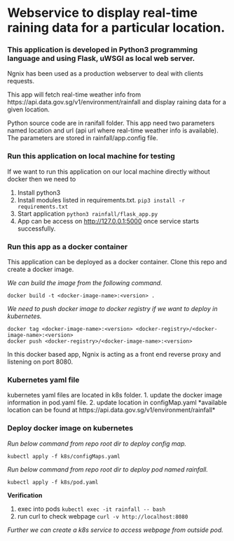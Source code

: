 # Webservice to display real-time raining data for a particular location.

### This application is developed in Python3 programming language and using Flask, uWSGI as local web server. 
Ngnix has been used as a production webserver to deal with clients requests. 

<p>This app will fetch real-time weather info from https://api.data.gov.sg/v1/environment/rainfall and display raining data for a given location.
</p>

<p> Python source code are in ranifall folder. This app need two parameters named location and url (api url where real-time weather info is available). 
The parameters are stored in rainfall/app.config file. </p>

### Run this application on local machine for testing
If we want to run this application on our local machine directly without docker then we need to  
1. Install python3  
2. Install modules listed in requirements.txt. 
  ```pip3 install -r requirements.txt``` 
3. Start application ``` python3 rainfall/flask_app.py ```  
4. App can be access on http://127.0.0.1:5000  once service starts successfully. 


### Run this app as a docker container 
<p>This application can be deployed as a docker container. Clone this repo and create a docker image.

*We can build the image from the following command.*
```
docker build -t <docker-image-name>:<version> .
```
*We need to push docker image to docker registry if we want to deploy in kubernetes.*

```
docker tag <docker-image-name>:<version> <docker-registry>/<docker-image-name>:<version>
docker push <docker-registry>/<docker-image-name>:<version>
```

In this docker based app, Ngnix is acting as a front end reverse proxy and listening on port 8080.
</p>

### Kubernetes yaml file
<p> kubernetes yaml files are located in k8s folder. 
1. update the docker image information in pod.yaml file.
2. update location in configMap.yaml *available location can be found at https://api.data.gov.sg/v1/environment/rainfall* </p>

### Deploy docker image on kubernetes

*Run below command from repo root dir to deploy config map.*
```
kubectl apply -f k8s/configMaps.yaml 
```
*Run below command from repo root dir to deploy pod named rainfall.*
```
kubectl apply -f k8s/pod.yaml
```

**Verification**
1. exec into pods ```kubectl exec -it rainfall -- bash```
2. run curl to check webpage ```curl -v http://localhost:8080```

*Further we can create a k8s service to access webpage from outside pod.*
